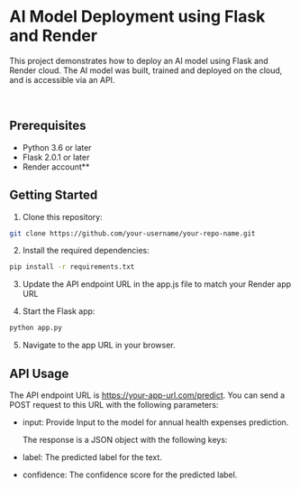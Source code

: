 <h1>AI Model Deployment using Flask and Render</h1>

<p>This project demonstrates how to deploy an AI model using Flask and Render cloud. The AI model was built, trained and deployed on the cloud, and is accessible via an API.</p><br>

## Prerequisites
- Python 3.6 or later 
- Flask 2.0.1 or later 
- Render account**

## Getting Started
  
1. Clone this repository:<br>
```sh
git clone https://github.com/your-username/your-repo-name.git
```

2. Install the required dependencies:<br>
```sh
pip install -r requirements.txt
```

3. Update the API endpoint URL in the app.js file to match your Render app URL

4. Start the Flask app:
```sh
python app.py
```

5. Navigate to the app URL in your browser.

## API Usage
The API endpoint URL is https://your-app-url.com/predict. You can send a POST request to this URL with the following parameters:

- input: Provide Input to the model for annual health expenses prediction.

  The response is a JSON object with the following keys:

- label: The predicted label for the text.
- confidence: The confidence score for the predicted label.


